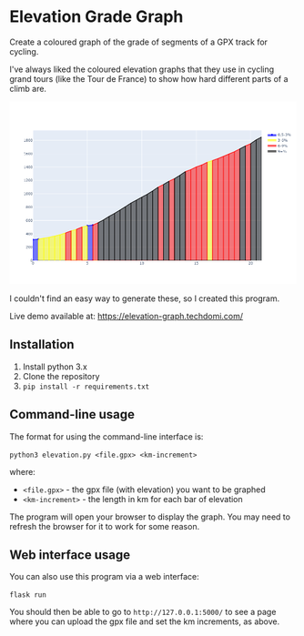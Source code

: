 # Elevation Grade Graph

Create a coloured graph of the grade of segments of a GPX track for cycling.

I've always liked the coloured elevation graphs that they use in cycling grand tours (like the Tour de France) to show how hard different parts of a climb are.

![Mont Ventoux Grade Graph](static/img/ventoux-grade.png)

I couldn't find an easy way to generate these, so I created this program.

Live demo available at: <https://elevation-graph.techdomi.com/>

## Installation

1. Install python 3.x
2. Clone the repository
3. `pip install -r requirements.txt`

## Command-line usage

The format for using the command-line interface is:

`python3 elevation.py <file.gpx> <km-increment>`

where:

- `<file.gpx>` - the gpx file (with elevation) you want to be graphed
- `<km-increment>` - the length in km for each bar of elevation

The program will open your browser to display the graph. You may need to refresh the browser for it to work for some reason.

## Web interface usage

You can also use this program via a web interface:

`flask run`

You should then be able to go to `http://127.0.0.1:5000/` to see a page where you can upload the gpx file and set the km increments, as above.
